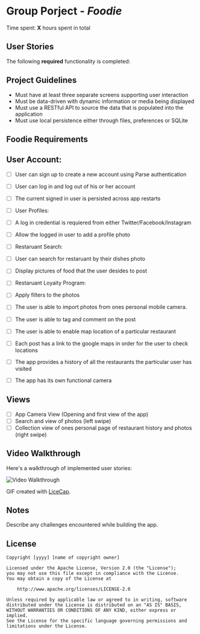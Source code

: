 # Group Porject - *Foodie*

Time spent: **X** hours spent in total

## User Stories

The following **required** functionality is completed:

## Project Guidelines
- Must have at least three separate screens supporting user interaction
- Must be data-driven with dynamic information or media being displayed
- Must use a RESTful API to source the data that is populated into the application
- Must use local persistence either through files, preferences or SQLite

## Foodie Requirements

## User Account:
- [ ] User can sign up to create a new account using Parse authentication
- [ ] User can log in and log out of his or her account
- [ ] The current signed in user is persisted across app restarts

- [ ] User Profiles:
- [ ] A log in credential is requiered from either Twitter/Facebook/Instagram
- [ ] Allow the logged in user to add a profile photo

- [ ] Restaruant Search:
- [ ] User can search for restaruant by their dishes photo
- [ ] Display pictures of food that the user desides to post

- [ ] Restaruant Loyaity Program:


- [ ] Apply filters to the photos
- [ ] The user is able to import photos from ones personal mobile camera.
- [ ] The user is able to tag and comment on the post
- [ ] The user is able to enable map location of a particular restaurant
- [ ] Each post has a link to the google maps in order for the user to check locations 
- [ ] The app provides a history of all the restaurants the particular user has visited
- [ ] The app has its own functional camera

## Views

- [ ] App Camera View (Opening and first view of the app)
- [ ] Search and view of photos (left swipe)
- [ ] Collection view of ones personal page of restaurant history and photos (right swipe)

## Video Walkthrough 

Here's a walkthrough of implemented user stories:

<img src='http://i.imgur.com/link/to/your/gif/file.gif' title='Video Walkthrough' width='' alt='Video Walkthrough' />

GIF created with [LiceCap](http://www.cockos.com/licecap/).

## Notes

Describe any challenges encountered while building the app.

## License

    Copyright [yyyy] [name of copyright owner]

    Licensed under the Apache License, Version 2.0 (the "License");
    you may not use this file except in compliance with the License.
    You may obtain a copy of the License at

        http://www.apache.org/licenses/LICENSE-2.0

    Unless required by applicable law or agreed to in writing, software
    distributed under the License is distributed on an "AS IS" BASIS,
    WITHOUT WARRANTIES OR CONDITIONS OF ANY KIND, either express or implied.
    See the License for the specific language governing permissions and
    limitations under the License.
